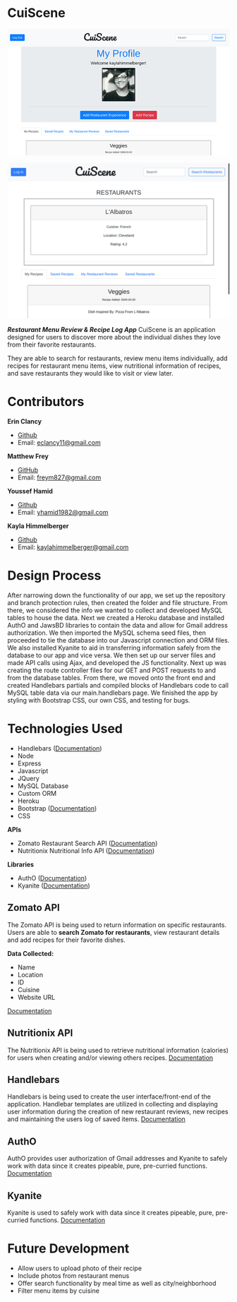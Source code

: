 # CuiScene 
![CuiScene App - Dashboard Image](https://github.com/CuiScene/cuiscene/blob/readme/assets/images/login-screenshot.png "CuiScene App Login Page")

![CuiScene App - Restaurant Search Results Page](https://github.com/CuiScene/cuiscene/blob/readme/assets/images/restaurant-screenshot.png "CuiScene App Restaurant Search Results Page")


***Restaurant Menu Review & Recipe Log App***
CuiScene is an application designed for users to discover more about the individual dishes they love from their favorite restaurants. 

They are able to search for restaurants, review menu items individually, add recipes for restaurant menu items, view nutritional information of recipes, and save restaurants they would like to visit or view later. 


# Contributors
**Erin Clancy** 
- [Github](https://github.com/noplanetnoparty/)
- Email: [eclancy11@gmail.com](mailto:eclancy11@gmail.com)

**Matthew Frey**
- [GitHub](https://github.com/freym827)
- Email: [freym827@gmail.com](mailto:freym827@gmail.com)

**Youssef Hamid**
- [Github](https://github.com/hamidyou)
- Email: [yhamid1982@gmail.com](mailto:yhamid1982@gmail.com)

**Kayla Himmelberger**
- [Github](https://github.com/kaylahimmel)
- Email: [kaylahimmelberger@gmail.com](mailto:kaylahimmelberger@gmail.com)


# Design Process
After narrowing down the functionality of our app, we set up the repository and branch protection rules, then created the folder and file structure. From there, we considered the info we wanted to collect and developed MySQL tables to house the data. Next we created a Heroku database and installed AuthO and JawsBD libraries to contain the data and allow for Gmail address authorization. We then imported the MySQL schema seed files, then proceeded to tie the database into our Javascript connection and ORM files. We also installed Kyanite to aid in transferring information safely from the database to our app and vice versa. We then set up our server files and made API calls using Ajax, and developed the JS functionality. Next up was creating the route controller files for our GET and POST requests to and from the database tables. From there, we moved onto the front end and created Handlebars partials and compiled blocks of Handlebars code  to call MySQL table data via our main.handlebars page. We finished the app by styling with Bootstrap CSS, our own CSS, and testing for bugs.


# Technologies Used
- Handlebars ([Documentation](http://handlebarsjs.com/))
- Node
- Express
- Javascript
- JQuery
- MySQL Database
- Custom ORM
- Heroku
- Bootstrap ([Documentation](https://getbootstrap.com/docs/4.1/getting-started/introduction/))
- CSS

**APIs**
- Zomato Restaurant Search API ([Documentation](https://developers.zomato.com/documentation))
- Nutritionix Nutritional Info API ([Documentation](https://docs.google.com/document/d/1_q-K-ObMTZvO0qUEAxROrN3bwMujwAN25sLHwJzliK0/edit))

**Libraries**
- AuthO ([Documentation](https://devcenter.heroku.com/articles/auth0))
- Kyanite ([Documentation](http://kyanite.dusty.codes/))
## Zomato API
The Zomato API is being used to return information on specific restaurants. Users are able to **search Zomato for restaurants**, view restaurant details and add recipes for their favorite dishes. 

**Data Collected:**
- Name
- Location
- ID
- Cuisine
- Website URL

[Documentation](https://developers.zomato.com/documentation)
## Nutritionix API
The Nutritionix API is being used to retrieve nutritional information (calories) for users when creating and/or viewing others recipes. 
[Documentation](https://docs.google.com/document/d/1_q-K-ObMTZvO0qUEAxROrN3bwMujwAN25sLHwJzliK0/edit)
## Handlebars
Handlebars is being used to create the user interface/front-end of the application. Handlebar templates are utilized in collecting and displaying user information during the creation of new restaurant reviews, new recipes and maintaining the users log of saved items.
[Documentation](http://handlebarsjs.com/)
## AuthO 

AuthO provides user authorization of Gmail addresses and Kyanite to safely work with data since it creates pipeable, pure, pre-curried functions.
[Documentation](https://devcenter.heroku.com/articles/auth0)
## Kyanite

Kyanite is used to safely work with data since it creates pipeable, pure, pre-curried functions.
[Documentation](http://kyanite.dusty.codes/)


# Future Development
- Allow users to upload photo of their recipe
- Include photos from restaurant menus  
- Offer search functionality by meal time as well as city/neighborhood    
- Filter menu items by cuisine